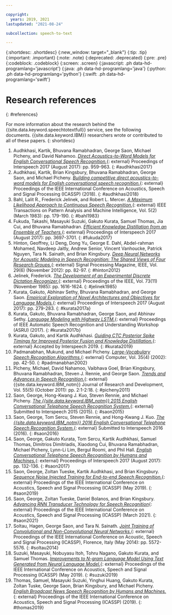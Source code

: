 ```yaml
---

copyright:
  years: 2019, 2021
lastupdated: "2021-08-24"

subcollection: speech-to-text

---
```


{:shortdesc: .shortdesc}
{:new_window: target="_blank"}
{:tip: .tip}
{:important: .important}
{:note: .note}
{:deprecated: .deprecated}
{:pre: .pre}
{:codeblock: .codeblock}
{:screen: .screen}
{:javascript: .ph data-hd-programlang='javascript'}
{:java: .ph data-hd-programlang='java'}
{:python: .ph data-hd-programlang='python'}
{:swift: .ph data-hd-programlang='swift'}

# Research references
{: #references}

For more information about the research behind the {{site.data.keyword.speechtotextfull}} service, see the following documents. {{site.data.keyword.IBM}} researchers wrote or contributed to all of these papers.
{: shortdesc}

1.  Audhkhasi, Kartik, Bhuvana Ramabhadran, George Saon, Michael Picheny, and David Nahamoo. [*Direct Acoustics-to-Word Models for English Conversational Speech Recognition.*](https://www.isca-speech.org/archive/Interspeech_2017/pdfs/0546.PDF){: external} Proceedings of Interspeech 2017 (August 2017): pp. 959-963. {: #audhkhasi2017}
1.  Audhkhasi, Kartik, Brian Kingsbury, Bhuvana Ramabhadran, George Saon, and Michael Picheny. [*Building competitive direct acoustics-to-word models for English conversational speech recognition.*](https://arxiv.org/pdf/1712.03133.pdf){: external} Proceedings of the IEEE International Conference on Acoustics, Speech and Signal Processing (ICASSP) (2018). {: #audhkhasi2018}
1.  Bahl, Lalit R., Frederick Jelinek, and Robert L. Mercer. [*A Maximum Likelihood Approach to Continuous Speech Recognition.*](https://ieeexplore.ieee.org/document/4767370){: external} IEEE Transactions on Pattern Analysis and Machine Intelligence, Vol. 5(2) (March 1983): pp. 179-190. {: #bahl1983}
1.  Fukuda, Takashi, Masayuki Suzuki, Gakuto Kurata, Samuel Thomas, Jia Cui, and Bhuvana Ramabhadran. [*Efficient Knowledge Distillation from an Ensemble of Teachers.*](https://www.isca-speech.org/archive/Interspeech_2017/pdfs/0614.PDF){: external} Proceedings of Interspeech 2017 (August 2017): pp. 3697-3701. {: #fukuda2017}
1.  Hinton, Geoffrey, Li Deng, Dong Yu, George E. Dahl, Abdel-rahman Mohamed, Navdeep Jaitly, Andrew Senior, Vincent Vanhoucke, Patrick Nguyen, Tara N. Sainath, and Brian Kingsbury. [*Deep Neural Networks for Acoustic Modeling in Speech Recognition: The Shared Views of Four Research Groups.*](http://ieeexplore.ieee.org/xpl/articleDetails.jsp?arnumber=6296526){: external} Signal Processing Magazine, IEEE, Vol. 29(6) (November 2012): pp. 82-97. {: #hinton2012}
1.  Jelinek, Frederick. [*The Development of an Experimental Discrete Dictation Recognizer.*](https://ieeexplore.ieee.org/document/1457611){: external} Proceedings of the IEEE, Vol. 73(11) (November 1985): pp. 1616-1624. {: #jelinek1985}
1.  Kurata, Gakuto, Abhinav Sethy, Bhuvana Ramabhadran, and George Saon. [*Empirical Exploration of Novel Architectures and Objectives for Language Models.*](https://www.isca-speech.org/archive/Interspeech_2017/pdfs/0723.PDF){: external} Proceedings of Interspeech 2017 (August 2017): pp. 279-283. {: #kurata2017a}
1.  Kurata, Gakuto, Bhuvana Ramabhadran, George Saon, and Abhinav Sethy. [*Language Modeling with Highway LSTM.*](https://arxiv.org/pdf/1709.06436.pdf){: external} Proceedings of IEEE Automatic Speech Recognition and Understanding Workshop (ASRU) (2017). {: #kurata2017b}
1.  Kurata, Gakuto, and Kartik Audhkhasi. [*Guiding CTC Posterior Spike Timings for Improved Posterior Fusion and Knowledge Distillation.*](https://arxiv.org/pdf/1904.08311.pdf){: external} Accepted by Interspeech 2019. {: #kurata2019}
1.  Padmanabhan, Mukund, and Michael Picheny. [*Large-Vocabulary Speech Recognition Algorithms.*](http://citeseerx.ist.psu.edu/viewdoc/download?doi=10.1.1.108.2469&rep=rep1&type=pdf){: external} Computer, Vol. 35(4) (2002): pp. 42-50. {: #padmanabhan2002}
1.  Picheny, Michael, David Nahamoo, Vaibhava Goel, Brian Kingsbury, Bhuvana Ramabhadran, Steven J. Rennie, and George Saon. [*Trends and Advances in Speech Recognition.*](https://ieeexplore.ieee.org/document/6032775){: external} {{site.data.keyword.IBM_notm}} Journal of Research and Development, Vol. 55(5) (October 2011): pp. 2:1-2:18. {: #picheny2011}
1.  Saon, George, Hong-Kwang J. Kuo, Steven Rennie, and Michael Picheny. [*The {{site.data.keyword.IBM_notm}} 2015 English Conversational Telephone Speech Recognition System.*](https://arxiv.org/pdf/1505.05899.pdf){: external} Submitted to Interspeech 2015 (2015). {: #saon2015}
1.  Saon, George, Tom Sercu, Steven Rennie, and Hong-Kwang J. Kuo. [*The {{site.data.keyword.IBM_notm}} 2016 English Conversational Telephone Speech Recognition System.*](https://arxiv.org/pdf/1604.08242v1.pdf){: external} Submitted to Interspeech 2016 (2016). {: #saon2016}
1.  Saon, George, Gakuto Kurata, Tom Sercu, Kartik Audhkhasi, Samuel Thomas, Dimitrios Dimitriadis, Xiaodong Cui, Bhuvana Ramabhadran, Michael Picheny, Lynn-Li Lim, Bergul Roomi, and Phil Hall. [*English Conversational Telephone Speech Recognition by Humans and Machines.*](https://www.isca-speech.org/archive/Interspeech_2017/pdfs/0405.PDF){: external} Proceedings of Interspeech 2017 (August 2017): pp. 132-136. {: #saon2017}
1.  Saon, George, Zoltan Tueske, Kartik Audhkhasi, and Brian Kingsbury. [*Sequence Noise Injected Training for End-to-end Speech Recognition.*](https://ieeexplore.ieee.org/document/8683706){: external} Proceedings of the IEEE International Conference on Acoustics, Speech and Signal Processing (ICASSP) (May 2019). {: #saon2019}
1.  Saon, George, Zoltan Tueske, Daniel Bolanos, and Brian Kingsbury. [*Advancing RNN Transducer Technology for Speech Recognition*](https://arxiv.org/abs/2103.09935){: external} Proceedings of the IEEE International Conference on Acoustics, Speech and Signal Processing (ICASSP) (March 2021). {: #saon2021}
1.  Soltau, Hagen, George Saon, and Tara N. Sainath. [*Joint Training of Convolutional and Non-Convolutional Neural Networks.*](https://ieeexplore.ieee.org/document/6854669){: external} Proceedings of the IEEE International Conference on Acoustic, Speech and Signal Processing (ICASSP), Florence, Italy (May 2014): pp. 5572-5576. {: #soltau2014}
1.  Suzuki, Masayuki, Nobuyasu Itoh, Tohru Nagano, Gakuto Kurata, and Samuel Thomas. [*Improvements to N-gram Language Model Using Text Generated from Neural Language Model.*](https://ieeexplore.ieee.org/document/8683481){: external} Proceedings of the IEEE International Conference on Acoustics, Speech and Signal Processing (ICASSP) (May 2019). {: #suzuki2019}
1.  Thomas, Samuel, Masayuki Suzuki, Yinghui Huang, Gakuto Kurata, Zoltan Tuske, George Saon, Brian Kingsbury, and Michael Picheny. [*English Broadcast News Speech Recognition by Humans and Machines.*](https://arxiv.org/pdf/1904.13258.pdf){: external} Proceedings of the IEEE International Conference on Acoustics, Speech and Signal Processing (ICASSP) (2019). {: #thomas2019}
